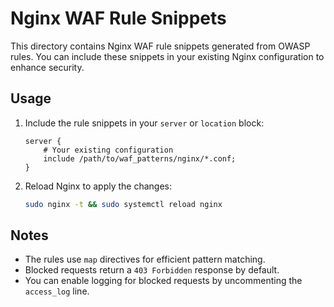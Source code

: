 # Nginx WAF Rule Snippets

This directory contains Nginx WAF rule snippets generated from OWASP rules.
You can include these snippets in your existing Nginx configuration to enhance security.

## Usage
1. Include the rule snippets in your `server` or `location` block:
   ```nginx
   server {
       # Your existing configuration
       include /path/to/waf_patterns/nginx/*.conf;
   }
   ```
2. Reload Nginx to apply the changes:
   ```bash
   sudo nginx -t && sudo systemctl reload nginx
   ```

## Notes
- The rules use `map` directives for efficient pattern matching.
- Blocked requests return a `403 Forbidden` response by default.
- You can enable logging for blocked requests by uncommenting the `access_log` line.
